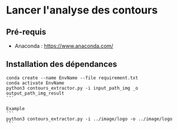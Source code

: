 # Lancer l'analyse des contours

## Pré-requis

- Anaconda : https://www.anaconda.com/

## Installation des dépendances

```
conda create --name EnvName --file requirement.txt
conda activate EnvName
python3 contours_extractor.py -i input_path_img _o output_path_img_result
`̀``

Example 
`̀̀ `
python3 contours_extractor.py -i ../image/logo -o ../image/logo
`̀̀ `